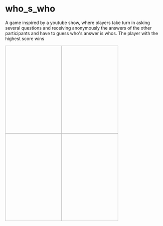 # who_s_who
A game inspired by a youtube show, where players take turn in asking several questions and receiving anonymously the answers of the
other participants and have to guess who's answer is whos. 
The player with the highest score wins


<img sr="https://github.com/imen-bouabdallah/who_s_who/blob/master/Screenshot_20211202-111103.png" width =180 height = 280 ><img sr="https://github.com/imen-bouabdallah/who_s_who/blob/master/Screenshot_20211202-111120.png" width =180 height = 280 ><img sr="https://github.com/imen-bouabdallah/who_s_who/blob/master/Screenshot_20211202-111128.png" width =180 height = 280 ><img sr="https://github.com/imen-bouabdallah/who_s_who/blob/master/Screenshot_20211202-111212.png" width =180 height = 280 >
